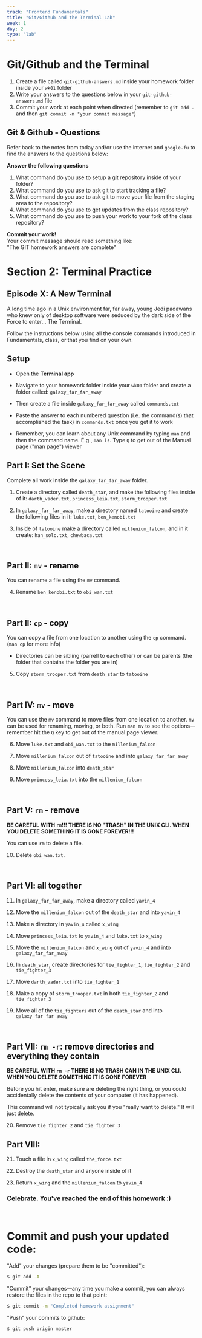```yaml
---
track: "Frontend Fundamentals"
title: "Git/Github and the Terminal Lab"
week: 1
day: 2
type: "lab"
---
```




# Git/Github and the Terminal 

1. Create a file called `git-github-answers.md` inside your homework folder inside your `wk01` folder
1. Write your answers to the questions below in your `git-github-answers.md` file
1. Commit your work at each point when directed (remember to `git add .` and then `git commit -m "your commit message"`)

## Git & Github - Questions 

Refer back to the notes from today and/or use the internet and `google-fu` to find the answers to the questions below: 

**Answer the following questions**

1. What command do you use to setup a git repository inside of your folder?
1. What command do you use to ask git to start tracking a file?
1. What command do you use to ask git to move your file from the staging area to the repository?
1. What command do you use to get updates from the class repository?
1. What command do you use to push your work to your fork of the class repository?

**Commit your work!** <br>
Your commit message should read something like: <br>
"The GIT homework answers are complete"

# Section 2: Terminal Practice

## Episode X: A New Terminal

A long time ago in a Unix environment far, far away, young Jedi padawans who
knew only of desktop software were seduced by the dark side of the Force to
enter… The Terminal.

Follow the instructions below using all the console commands introduced in
Fundamentals, class, or that you find on your own.

## Setup

* Open the **Terminal app**

* Navigate to your homework folder inside your `wk01` folder and create a folder called: `galaxy_far_far_away`

* Then create a file inside `galaxy_far_far_away` called `commands.txt`

* Paste the answer to each numbered question (i.e. the command(s) that accomplished the task) in `commands.txt` once you get it to work

* Remember, you can learn about any Unix command by typing `man` and then the command name.  E.g., `man ls`.  Type `Q` to get out of the Manual page ("man page") viewer


## Part I: Set the Scene

Complete all work inside the `galaxy_far_far_away` folder.

1. Create a directory called `death_star`, and make the following files inside of it: `darth_vader.txt`, `princess_leia.txt`, `storm_trooper.txt`

2. In `galaxy_far_far_away`, make a directory named `tatooine` and create the following files in it: `luke.txt`, `ben_kenobi.txt`

3. Inside of `tatooine` make a directory called `millenium_falcon`, and in it create: `han_solo.txt`, `chewbaca.txt`

<br>

## Part II: `mv` - rename

You can rename a file using the `mv` command.

4. Rename `ben_kenobi.txt` to `obi_wan.txt`

<br>

## Part II: `cp` - copy

You can copy a file from one location to another using the `cp` command. (`man cp` for more info)

- Directories can be sibling (parrell to each other) or can be parents (the folder that contains the folder you are in)

5. Copy `storm_trooper.txt` from `death_star` to `tatooine`

<br>

## Part IV: `mv` - move

You can use the `mv` command to move files from one location to another. `mv` can be used for renaming, moving, or both.  Run `man mv` to see the options—remember hit the `Q` key to get out of the manual page viewer.

6. Move `luke.txt` and `obi_wan.txt` to the `millenium_falcon`

7. Move `millenium_falcon` out of `tatooine` and into `galaxy_far_far_away`

8. Move `millenium_falcon` into `death_star`

9. Move `princess_leia.txt` into the `millenium_falcon`

<br>


## Part V: `rm` - remove

**BE CAREFUL WITH `rm`!!! THERE IS NO "TRASH" IN THE UNIX CLI. WHEN YOU DELETE SOMETHING IT IS GONE FOREVER!!!**

You can use `rm` to delete a file.


10. Delete `obi_wan.txt`.

<br>

## Part VI: all together

11. In `galaxy_far_far_away`, make a directory called `yavin_4`

12. Move the `millenium_falcon` out of the `death_star` and into `yavin_4`

13. Make a directory in `yavin_4` called `x_wing`

14. Move `princess_leia.txt` to `yavin_4` and `luke.txt` to `x_wing`

15. Move the `millenium_falcon` and `x_wing` out of `yavin_4` and into `galaxy_far_far_away`

16. In `death_star`, create directories for `tie_fighter_1`, `tie_fighter_2` and `tie_fighter_3`

17. Move `darth_vader.txt` into `tie_fighter_1`

18. Make a copy of `storm_trooper.txt` in both `tie_fighter_2` and `tie_fighter_3`

19. Move all of the `tie_fighters` out of the `death_star` and into `galaxy_far_far_away`

<br>

## Part VII: `rm -r`: remove directories and everything they contain


**BE CAREFUL WITH `rm -r` THERE IS NO TRASH CAN IN THE UNIX CLI. WHEN YOU DELETE SOMETHING IT IS GONE FOREVER**


Before you hit enter, make sure are deleting the right thing, or you could accidentally delete the contents of your computer (it has happened).

This command will not typically ask you if you "really want to delete." It will just delete.


20. Remove `tie_fighter_2` and `tie_fighter_3`


## Part VIII:

21. Touch a file in `x_wing` called `the_force.txt`

22. Destroy the `death_star` and anyone inside of it

23. Return `x_wing` and the `millenium_falcon` to `yavin_4`


### Celebrate. You've reached the end of this homework :)

<br>

# Commit and push your updated code:

"Add" your changes (prepare them to be "committed"):
```bash
$ git add -A
```

"Commit" your changes—any time you make a commit, you can always restore the files in the repo to that point:
```bash
$ git commit -m "Completed homework assignment"
```

"Push" your commits to github:
```bash
$ git push origin master
```